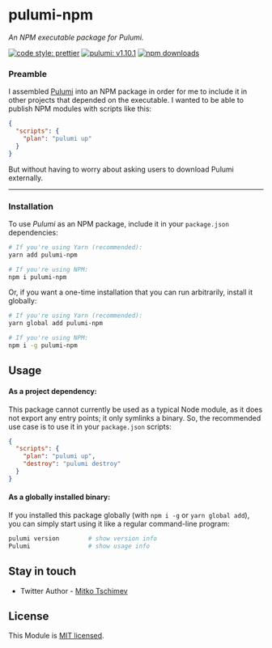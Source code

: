 # pulumi-npm

_An NPM executable package for Pulumi._

[![code style: prettier](https://img.shields.io/badge/code_style-prettier-ff69b4.svg)](https://github.com/prettier/prettier) [![pulumi: v1.10.1](https://img.shields.io/badge/pulumi-v1.10.1-371a47.svg)](https://www.pulumi.com) [![npm downloads](https://img.shields.io/npm/dm/@dev-thought/pulumi-npm.svg?maxAge=3600)](https://www.npmjs.com/package/@dev-thought/pulumi-npm)

### Preamble

I assembled [Pulumi](https://pulumi.com) into an NPM package in order for me to include it in other projects that depended on the executable. I wanted to be able to publish NPM modules with scripts like this:

```json
{
  "scripts": {
    "plan": "pulumi up"
  }
}
```

But without having to worry about asking users to download Pulumi externally.

---

### Installation

To use _Pulumi_ as an NPM package, include it in your `package.json` dependencies:

```bash
# If you're using Yarn (recommended):
yarn add pulumi-npm

# If you're using NPM:
npm i pulumi-npm
```

Or, if you want a one-time installation that you can run arbitrarily, install it globally:

```bash
# If you're using Yarn (recommended):
yarn global add pulumi-npm

# If you're using NPM:
npm i -g pulumi-npm
```

## Usage

#### As a project dependency:

This package cannot currently be used as a typical Node module, as it does not export any entry points; it only symlinks a binary. So, the recommended use case is to use it in your `package.json` scripts:

```json
{
  "scripts": {
    "plan": "pulumi up",
    "destroy": "pulumi destroy"
  }
}
```

#### As a globally installed binary:

If you installed this package globally (with `npm i -g` or `yarn global add`), you can simply start using it like a regular command-line program:

```bash
pulumi version        # show version info
Pulumi                # show usage info
```

## Stay in touch

- Twitter Author - [Mitko Tschimev](https://twitter.com/MTschimev)

## License

This Module is [MIT licensed](LICENSE).
